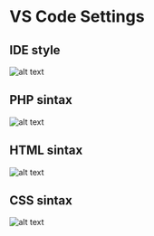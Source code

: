 # VS Code Settings

## IDE style
![alt text](https://raw.githubusercontent.com/marciofmjr/vscode-settings/master/preview-ide.png)

## PHP sintax
![alt text](https://raw.githubusercontent.com/marciofmjr/vscode-settings/master/preview-php.png)

## HTML sintax
![alt text](https://raw.githubusercontent.com/marciofmjr/vscode-settings/master/preview-html.png)

## CSS sintax
![alt text](https://raw.githubusercontent.com/marciofmjr/vscode-settings/master/preview-css.png)